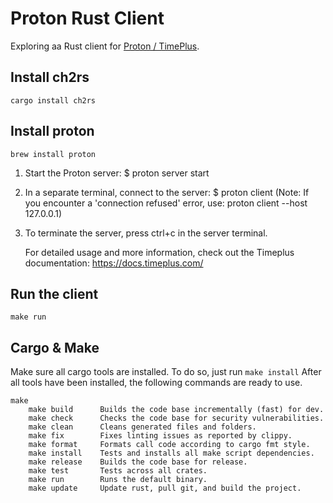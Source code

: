 # Proton Rust Client

Exploring aa Rust client for [Proton / TimePlus]([url](https://www.timeplus.com/)https://www.timeplus.com/). 

## Install ch2rs

```
cargo install ch2rs
```

## Install proton

```
brew install proton
```

1. Start the Proton server:
   $ proton server start

2. In a separate terminal, connect to the server:
   $ proton client
   (Note: If you encounter a 'connection refused' error, use: proton client --host 127.0.0.1)

3. To terminate the server, press ctrl+c in the server terminal.

   For detailed usage and more information, check out the Timeplus documentation:
   https://docs.timeplus.com/

## Run the client

```
make run
```

## Cargo & Make

Make sure all cargo tools are installed. To do so, just run ```make install```
After all tools have been installed, the following commands are ready to use.
```
make
    make build   	Builds the code base incrementally (fast) for dev.
    make check   	Checks the code base for security vulnerabilities.
    make clean   	Cleans generated files and folders.
    make fix   		Fixes linting issues as reported by clippy.
    make format   	Formats call code according to cargo fmt style.
    make install   	Tests and installs all make script dependencies.
    make release   	Builds the code base for release.
    make test   	Tests across all crates.
    make run   		Runs the default binary.
    make update   	Update rust, pull git, and build the project.
```